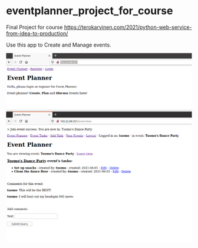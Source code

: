 # eventplanner_project_for_course
Final Project for course https://terokarvinen.com/2021/python-web-service-from-idea-to-production/

Use this app to Create and Manage events.

![alt text](./Screenshot.png)
